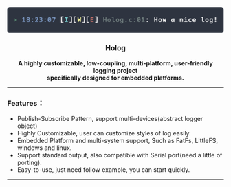 <center>
  <img src="./assets/holog_banner.png" title="" alt="banner" data-align="center">
<h3 align="center">Holog</h3>
</center>

<div align="center">
<strong>
      A highly customizable, low-coupling, multi-platform, user-friendly logging project  <br>
    specifically designed for embedded platforms.
</strong>
</div>

---
### Features：
- Publish-Subscribe Pattern, support multi-devices(abstract logger object)
- Highly Customizable, user can customize styles of log easily.
- Embedded Platform and multi-system support, Such as FatFs, LittleFS, windows and linux.
- Support standard output, also compatible with Serial port(need a little of porting).
- Easy-to-use, just need follow example, you can start quickly.

---


